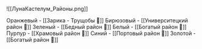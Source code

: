 ![[ЛунаКастелум_Районы.png]]

Оранжевый - [[Зарика - Трущобы 🧡]]
Бирюзовый - [[Университецкий район 💎]]
Зеленый - [[Бедный район 💚]]
Белый - [[Богатый район 🤍]]
Пурпур - [[Храмовый район 💜]]
Синий - [[Портовый район 💙]]
Золотой - [[Богатый район 💛]]
